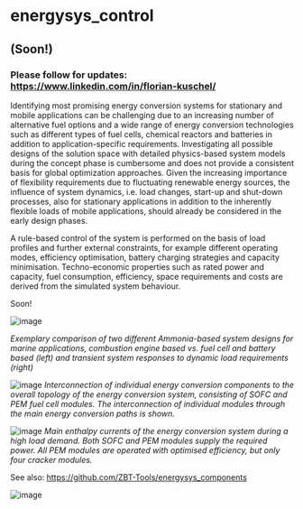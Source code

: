
# energysys_control 
## (Soon!)
### Please follow for updates: https://www.linkedin.com/in/florian-kuschel/

Identifying most promising energy conversion systems for stationary and mobile applications can be challenging due to an increasing number of alternative fuel options and a wide range of energy conversion technologies such as different types of fuel cells, chemical reactors and batteries in addition to application-specific requirements. Investigating all possible designs of the solution space with detailed physics-based system models during the concept phase is cumbersome and does not provide a consistent basis for global optimization approaches. Given the increasing importance of flexibility requirements due to fluctuating renewable energy sources, the influence of system dynamics, i.e. load changes, start-up and shut-down processes, also for stationary applications in addition to the inherently flexible loads of mobile applications, should already be considered in the early design phases.

A rule-based control of the system is performed on the basis of load profiles and further external constraints, for example different operating modes, efficiency optimisation, battery charging strategies and capacity minimisation. Techno-economic properties such as rated power and capacity, fuel consumption, efficiency, space requirements and costs are derived from the simulated system behaviour.

Soon! 

![image](https://github.com/ZBT-Tools/energysys_control/assets/94350939/ee7dcd20-b4a8-49ae-90d2-587b78203efd)

*Exemplary comparison of two different Ammonia-based system designs for marine applications, combustion engine based vs. fuel cell and battery based (left) and transient system responses to dynamic load requirements (right)*

![image](https://github.com/ZBT-Tools/energysys_control/assets/94350939/9a6bb4da-00ff-4474-900c-71bb26f93563)
*Interconnection of individual energy conversion components to the overall topology of the energy conversion system, consisting of SOFC and PEM fuel cell modules. The interconnection of individual modules through the main energy conversion paths is shown.*

![image](https://github.com/ZBT-Tools/energysys_control/assets/94350939/d30e9801-e4dd-4d99-8ebd-5f28782ba9a8)
*Main enthalpy currents of the energy conversion system during a high load demand. Both SOFC and PEM modules supply the required power. All PEM modules are operated with optimised efficiency, but only four cracker modules.*


See also:
https://github.com/ZBT-Tools/energysys_components

![image](https://github.com/ZBT-Tools/energysys_control/assets/94350939/10aa22e4-8d10-43cb-83d5-f5385843d4d0)
